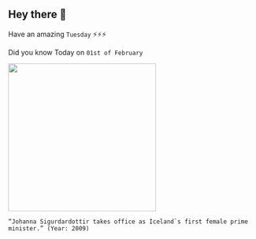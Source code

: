 ## Hey there 👋
Have an amazing `Tuesday` ⚡⚡⚡

Did you know Today on `01st of February`
 
 [<img src="https://static01.nyt.com/images/2009/04/27/world/27icelandA-xl.jpg?quality=75&auto=webp&disable=upscale" width="300" />](https://en.wikipedia.org/wiki/J%C3%B3hanna_Sigur%C3%B0ard%C3%B3ttir) 
 ```
“Johanna Sigurdardottir takes office as Iceland`s first female prime minister.” (Year: 2009)
```
